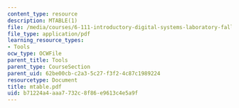 ```yaml
---
content_type: resource
description: MTABLE(1)
file: /media/courses/6-111-introductory-digital-systems-laboratory-fall-2002/b71224a4aaa7732c8f86e9613c4e5a9f_mtable.pdf
file_type: application/pdf
learning_resource_types:
- Tools
ocw_type: OCWFile
parent_title: Tools
parent_type: CourseSection
parent_uid: 62be00cb-c2a3-5c27-f3f2-4c87c1989224
resourcetype: Document
title: mtable.pdf
uid: b71224a4-aaa7-732c-8f86-e9613c4e5a9f
---
```

